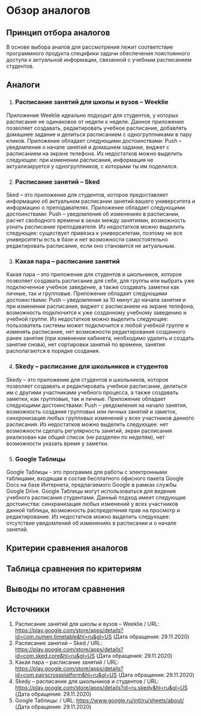 # Обзор аналогов

## Принцип отбора аналогов
В основе выбора аналов для рассмотрения лежит соответствие программного продукта специфики задачи обеспечения поястоянного доступа к актуальной информации, связанной с учебным расписанием студентов.

## Аналоги

1. ### Расписание занятий для школы и вузов – Weeklie
Приложение Weeklie идеально подходит для студентов, у которых расписание не одинаковое от недели к неделе. Данное приложение позволяет создавать, редактировать учебное расписание, добавлять домашнее задание и делиться расписанием с одногруппниками в пару кликов. Приложение обладает следующими достоинствами: Push – уведомления о начале занятий и домашнем задание, виджет с расписанием на экране телефона. Из недостатков можно выделить следующее: при изменении расписания, информация не актуализируется у одногруппников, с которыми ты им поделился.

2. ### Расписание занятий – Sked
Sked – это приложение для студентов, которое предоставляет информацию об актуальном расписании занятий вашего университета и информацию о преподавателях. Приложение обладает следующими достоинствами: Push – уведомления об изменениях в расписании, расчет свободного времени в окнах между занятиями, возможность узнать расписание преподавателя. Из недостатков можно выделить следующее: существует привязка к университетам, поэтому не все университеты есть в базе и нет возможности самостоятельно редактировать расписание, если оно становится не актуальным.

3. ### Какая пара – расписание занятий
Какая пара – это приложение для студентов и школьников, которое позволяет создавать расписание для себя, для группы или выбрать уже подключенное учебное заведение, а также создавать заметки как личные, так и групповые. Приложение обладает следующими достоинствами: Push – уведомления за 10 минут до начала занятия и при изменении расписания, виджет с расписанием на экране телефона, возможность подключится к уже созданному учебному заведению и учебной группе. Из недостатков можно выделить следующее: пользователь системы может подключится к любой учебной группе и изменять расписание, нет возможности редактирования созданного ранее занятия (при изменении кабинета, необходимо удалить и создать занятие снова), нет сортировки занятий по времени, занятия располагаются в порядке создания.

4. ### Skedy – расписание для школьников и студентов
Skedy – это приложение для студентов и школьников, которое позволяет создавать и редактировать учебное расписание, делиться им с другими участниками учебного процесса, а также создавать заметки, как групповые, так и личные. Приложение обладает следующими достоинствами: Push – уведомления на начало занятия, возможность создания групповых или личных занятий и заметок, синхронизация любых групповых изменений у всех участников данного расписания. Из недостатков можно выделить следующее: нет возможности сделать регулярность занятий, экран расписания реализован как общий список (не разделен по неделям), нет возможности указать время у заметки.

5. ### Google Taблицы
Google Таблицы - это программа для работы с электронными таблицами, входящая в состав бесплатного офисного пакета Google Docs на базе Интернета, предлагаемого Google в рамках службы Google Drive. Google Таблицы могут использоваться для ведения учебного расписания студентами. Данный подход имеет следующие достоинства: синхранизация любых изменений у всех участников данной таблицы, возможность распределения прав на просмотр и редактирование. Из недостатков можно выделить следующее: отсутствие уведомлений об изменениях в расписании и о начале занятий.

## Критерии сравнения аналогов

## Таблица сравнения по критериям

## Выводы по итогам сравнения

## Источники

1. Расписание занятий для школы и вузов – Weeklie / URL: https://play.google.com/store/apps/details?id=com.numen.timetable&hl=ru&gl=US (Дата обращения: 29.11.2020)
2. Расписание занятий – Sked / URL: https://play.google.com/store/apps/details?id=com.sked.core&hl=ru&gl=US (Дата обращения: 29.11.2020)
3. Какая пара – расписание занятий / URL: https://play.google.com/store/apps/details?id=com.pairscrossplatform&hl=ru&gl=US (Дата обращения: 29.11.2020)
4. Skedy – расписание для школьников и студентов / URL: https://play.google.com/store/apps/details?id=ru.skedy&hl=ru&gl=US (Дата обращения: 29.11.2020)
5. Google Taблицы: / URL: https://www.google.ru/intl/ru/sheets/about/ (Дата обращения: 29.11.2020)
